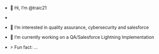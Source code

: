 - 👋 Hi, I’m @traic21

- 
- 👀 I’m interested in quality assurance, cybersecurity and salesforce
- 🌱 I’m currently working on a QA/Salesforce Lightning Implementation
- ⚡ Fun fact: ...

<!---
traic21/traic21 is a ✨ special ✨ repository because its `README.md` (this file) appears on your GitHub profile.
You can click the Preview link to take a look at your changes.
--->
